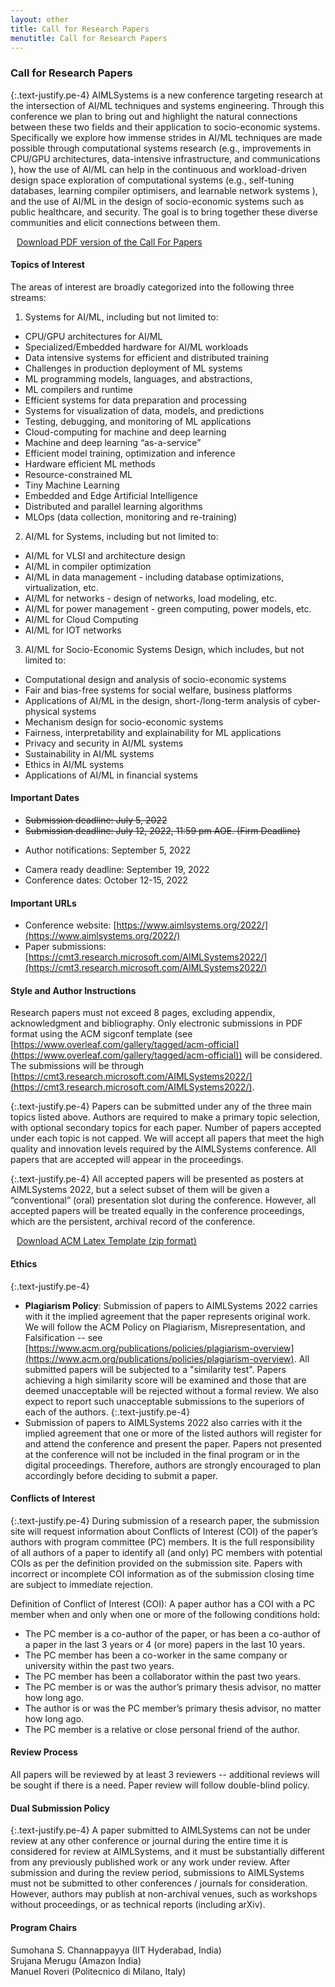 ```yaml
---
layout: other
title: Call for Research Papers
menutitle: Call for Research Papers
---
```


  <!-- <div class="title">Important Dates</div> -->

  
<!--<div class=" container bd-callout bd-callout-info text-attention" style="width:100%; background-color: lightgrey; font-size: 20px">
  
  <div class="blink-text"><marquee behavior="scroll" direction="left">Important Announcement: Given multiple requests for a deadline extension, we have decided to extend the paper submission deadline for AIMLSystems 2022 to July 12, 2022, 11:59 pm AOE. Please note that this is a firm deadline.</marquee></div>
</div>--> 

### Call for Research Papers

{:.text-justify.pe-4}
AIMLSystems is a new conference targeting research at the intersection of AI/ML 
techniques and systems engineering. Through this conference we plan to bring out and highlight 
the natural connections between these two fields and their application to socio-economic systems. 
Specifically we explore how immense strides in AI/ML techniques are made possible through 
computational systems research (e.g., improvements in CPU/GPU architectures, data-intensive infrastructure, and 
communications ), how the use of AI/ML can help in the continuous and workload-driven design space exploration 
of computational systems (e.g., self-tuning databases, learning compiler optimisers, and learnable 
network systems ), and the use of AI/ML in the design of socio-economic systems such as public healthcare, and security. 
The goal is to bring together these diverse communities and elicit connections between them.

<div class="callout callout-primary me-4">
<a href="{{ site.baseurl }}/docs/{{ site.cfp_pdf }}?{{ site.time | date: "%s" }}" download="AIMLSystems - Call for Papers.pdf"><i class="bi bi-download" style="margin-right: 10px;"></i>  Download PDF version of the Call For Papers</a>
</div>

#### Topics of Interest

The areas of interest are broadly categorized into the following three streams: 

1. Systems for AI/ML, including but not limited to:  
  * CPU/GPU architectures for AI/ML
  * Specialized/Embedded hardware for AI/ML workloads
  * Data intensive systems for efficient and distributed training
  * Challenges in production deployment of ML systems
  * ML programming models, languages, and abstractions,
  * ML compilers and runtime 
  * Efficient systems for data preparation and processing
  * Systems for visualization of data, models, and predictions
  * Testing, debugging, and monitoring of ML applications
  * Cloud-computing for machine and deep learning
  * Machine and deep learning “as-a-service”
  * Efficient model training, optimization and inference 
  * Hardware efficient ML methods
  * Resource-constrained ML
  * Tiny Machine Learning
  * Embedded and Edge Artificial Intelligence
  * Distributed and parallel learning algorithms
  * MLOps (data collection, monitoring and re-training)

2. AI/ML for Systems, including but not limited to: 
  * AI/ML for VLSI and architecture design
  * AI/ML in compiler optimization 
  * AI/ML in data management - including database optimizations, virtualization, etc.
  * AI/ML for networks - design of networks, load modeling, etc.
  * AI/ML for power management - green computing, power models, etc.
  * AI/ML for Cloud Computing
  * AI/ML for IOT networks

3. AI/ML for Socio-Economic Systems Design, which includes, but not limited to: 
  * Computational design and analysis of socio-economic systems
  * Fair and bias-free systems for social welfare, business platforms
  * Applications of AI/ML in the design, short-/long-term analysis of cyber-physical systems
  * Mechanism design for socio-economic systems
  * Fairness, interpretability and explainability for ML applications
  * Privacy and security in AI/ML systems
  * Sustainability in AI/ML systems
  * Ethics in AI/ML systems
  * Applications of AI/ML in financial systems

<!--[&nbsp;](#imp_date){:#imp_date}-->
#### Important Dates

<!-- * ~~Paper submissions due: July 5, 2022~~ -->
<!-- <div class="text-attention" style="background-color: yellow; width: 450px">
<ul><li>Paper submissions due: July 12, 2022, 11:59 pm AOE.(Firm Deadline)</li></ul></div> -->
* ~~Submission deadline: July 5, 2022~~
* ~~Submission deadline: July 12, 2022, 11:59 pm AOE.  (Firm Deadline)~~
<!-- * Author notifications:  August 30, 2022 -->
* Author notifications:  September 5, 2022
<!-- * Camera ready deadline: September 12, 2022 -->
* Camera ready deadline: September 19, 2022
* Conference dates: October 12-15, 2022

#### Important URLs

* Conference website: [https://www.aimlsystems.org/2022/](https://www.aimlsystems.org/2022/) 
* Paper submissions: [https://cmt3.research.microsoft.com/AIMLSystems2022/](https://cmt3.research.microsoft.com/AIMLSystems2022/)


#### Style and Author Instructions
Research papers must not exceed 8 pages, excluding appendix, acknowledgment and bibliography. Only electronic submissions in PDF format using the ACM sigconf template (see 
[https://www.overleaf.com/gallery/tagged/acm-official](https://www.overleaf.com/gallery/tagged/acm-official)) will be considered. The submissions will be through 
[https://cmt3.research.microsoft.com/AIMLSystems2022/](https://cmt3.research.microsoft.com/AIMLSystems2022/).

{:.text-justify.pe-4}
Papers can be submitted under any of the three main topics listed above. Authors are required to make a primary topic selection, with optional secondary topics for each paper. Number of papers accepted under each topic is not capped. We will accept all papers that meet the high quality and innovation levels required by the AIMLSystems conference. All papers that are accepted will appear in the proceedings. 

{:.text-justify.pe-4}
All accepted papers will be presented as posters at AIMLSystems 2022, but a select subset of them will be given a “conventional” (oral) presentation slot during the conference. However, all accepted papers will be treated equally in the conference proceedings, which are the persistent, archival record of the conference.



<div class="callout callout-primary me-4">
<a href="{{ site.baseurl }}/docs/{{ site.acm_latex }}?{{ site.time | date: "%s" }}" download="ACM_Latex_Template.zip"><i class="bi bi-download" style="margin-right: 10px;"></i> Download ACM Latex Template (zip format)</a>
</div>

#### Ethics
{:.text-justify.pe-4}
* **Plagiarism Policy**: Submission of papers to AIMLSystems 2022 carries with it the implied agreement that the paper represents original work. We will follow the ACM Policy on Plagiarism, Misrepresentation, and Falsification -- see [https://www.acm.org/publications/policies/plagiarism-overview](https://www.acm.org/publications/policies/plagiarism-overview). All submitted papers will be subjected to a "similarity test". Papers achieving a high similarity score will be examined and those that are deemed unacceptable will be rejected without a formal review. We also expect to report such unacceptable submissions to the superiors of each of the authors.
{:.text-justify.pe-4}
* Submission of papers to AIMLSystems 2022 also carries with it the implied agreement that one or more of the listed authors will register for and attend the conference and present the paper. Papers not presented at the conference will not be included in the final program or in the digital proceedings. Therefore, authors are strongly encouraged to plan accordingly before deciding to submit a paper.

#### Conflicts of Interest
{:.text-justify.pe-4}
During submission of a research paper, the submission site will request information about Conflicts of Interest (COI) of the paper’s authors with program committee (PC) members. It is the full responsibility of all authors of a paper to identify all (and only) PC members with potential COIs as per the definition provided on the submission site. Papers with incorrect or incomplete COI information as of the submission closing time are subject to immediate rejection.

Definition of Conflict of Interest (COI): A paper author has a COI with a PC member when and only when one or more of the following conditions hold:

* The PC member is a co-author of the paper, or has been a co-author of a paper in the last 3 years or 4 (or more) papers in the last 10 years.
* The PC member has been a co-worker in the same company or university within the past two years.
* The PC member has been a collaborator within the past two years.
* The PC member is or was the author’s primary thesis advisor, no matter how long ago.
* The author is or was the PC member’s primary thesis advisor, no matter how long ago.
* The PC member is a relative or close personal friend of the author.


#### Review Process
All papers will be reviewed by at least 3 reviewers -- additional reviews will be sought if there is a need. Paper review will follow double-blind policy.

#### Dual Submission Policy
{:.text-justify.pe-4}
A paper submitted to AIMLSystems can not be under review at any other conference or journal during the entire time it is considered for review at AIMLSystems, and it must be substantially different from any previously published work or any work under review. After submission and during the review period, submissions to AIMLSystems must not be submitted to other conferences / journals for consideration. However, authors may publish at non-archival venues, such as workshops without proceedings, or as technical reports (including arXiv).




#### Program Chairs
Sumohana S. Channappayya (IIT Hyderabad, India) \
Srujana Merugu (Amazon India) \
Manuel Roveri (Politecnico di Milano, Italy)




